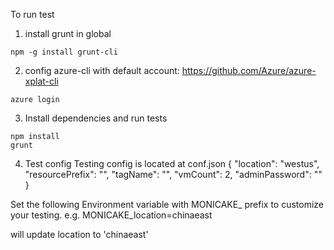 To run test

1. install grunt in global
```
npm -g install grunt-cli
```

2. config azure-cli with default account:
https://github.com/Azure/azure-xplat-cli
```
azure login
```


3. Install dependencies and run tests
```
npm install
grunt
```

4. Test config 
Testing config is located at conf.json
{
    "location": "westus",
    "resourcePrefix": "",
    "tagName": "",
    "vmCount": 2,
    "adminPassword": ""
}

Set the following Environment variable with MONICAKE_ prefix to customize your testing.
e.g.
MONICAKE_location=chinaeast

will update location to 'chinaeast'